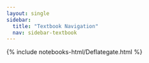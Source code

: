 ```yaml
---
layout: single
sidebar:
  title: "Textbook Navigation"
  nav: sidebar-textbook
---
```


{% include notebooks-html/Deflategate.html %}
